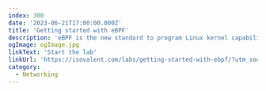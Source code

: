 ```yaml
---
index: 300
date: '2023-06-21T17:00:00.000Z'
title: 'Getting started with eBPF'
description: 'eBPF is the new standard to program Linux kernel capabilities in a safe and efficient manner without requiring to change kernel source code or loading kernel modules. It has enabled a new generation of high performance tooling.'
ogImage: ogImage.jpg
linkText: 'Start the lab'
linkUrl: 'https://isovalent.com/labs/getting-started-with-ebpf/?utm_source=website-ebpf&utm_medium=referral&utm_campaign=ebpf-lab'
category:
  - Networking
---
```

